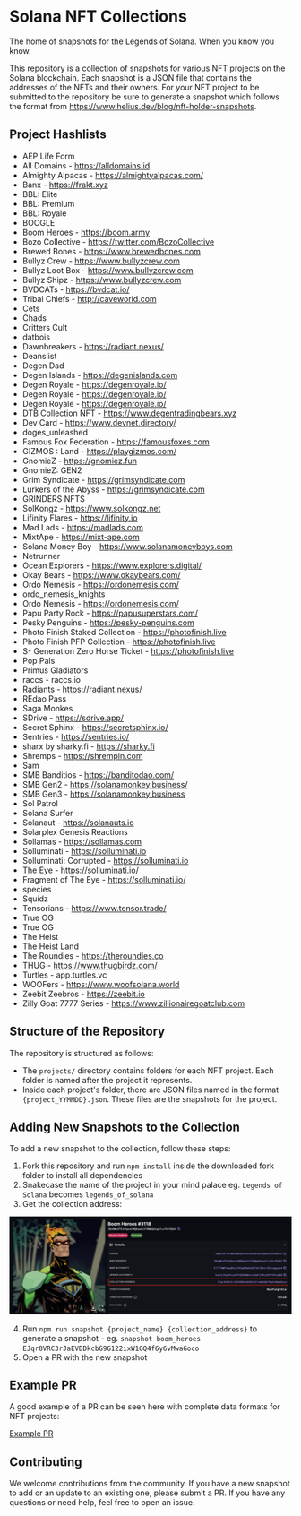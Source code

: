 # Solana NFT Collections

The home of snapshots for the Legends of Solana. When you know you know.

This repository is a collection of snapshots for various NFT projects on the Solana blockchain. Each snapshot is a JSON file that contains the addresses of the NFTs and their owners. For your NFT project to be submitted to the repository be sure to generate a snapshot which follows the format from https://www.helius.dev/blog/nft-holder-snapshots.

## Project Hashlists

- AEP Life Form
- All Domains - https://alldomains.id
- Almighty Alpacas - https://almightyalpacas.com/
- Banx - https://frakt.xyz
- BBL: Elite
- BBL: Premium
- BBL: Royale
- BOOGLE
- Boom Heroes - https://boom.army
- Bozo Collective - https://twitter.com/BozoCollective
- Brewed Bones - https://www.brewedbones.com
- Bullyz Crew - https://www.bullyzcrew.com
- Bullyz Loot Box - https://www.bullyzcrew.com
- Bullyz Shipz - https://www.bullyzcrew.com
- BVDCATs - https://bvdcat.io/
- Tribal Chiefs - http://caveworld.com
- Cets
- Chads
- Critters Cult
- datbois
- Dawnbreakers - https://radiant.nexus/
- Deanslist
- Degen Dad
- Degen Islands - https://degenislands.com
- Degen Royale - https://degenroyale.io/
- Degen Royale - https://degenroyale.io/
- Degen Royale - https://degenroyale.io/
- DTB Collection NFT - https://www.degentradingbears.xyz
- Dev Card - https://www.devnet.directory/
- doges_unleashed
- Famous Fox Federation - https://famousfoxes.com
- GIZMOS : Land - https://playgizmos.com/
- GnomieZ - https://gnomiez.fun
- GnomieZ: GEN2
- Grim Syndicate - https://grimsyndicate.com
- Lurkers of the Abyss - https://grimsyndicate.com
- GRINDERS NFTS
- SolKongz - https://www.solkongz.net
- Lifinity Flares - https://lifinity.io
- Mad Lads - https://madlads.com
- MixtApe - https://mixt-ape.com
- Solana Money Boy - https://www.solanamoneyboys.com
- Netrunner
- Ocean Explorers - https://www.explorers.digital/
- Okay Bears - https://www.okaybears.com/
- Ordo Nemesis - https://ordonemesis.com/
- ordo_nemesis_knights
- Ordo Nemesis - https://ordonemesis.com/
- Papu Party Rock - https://papusuperstars.com/
- Pesky Penguins - https://pesky-penguins.com
- Photo Finish Staked Collection - https://photofinish.live
- Photo Finish PFP Collection - https://photofinish.live
- S- Generation Zero Horse Ticket - https://photofinish.live
- Pop Pals
- Primus Gladiators
- raccs - raccs.io
- Radiants - https://radiant.nexus/
- REdao Pass
- Saga Monkes
- SDrive - https://sdrive.app/
- Secret Sphinx - https://secretsphinx.io/
- Sentries - https://sentries.io/
- sharx by sharky.fi - https://sharky.fi
- Shremps - https://shrempin.com
- Sam
- SMB Banditios - https://banditodao.com/
- SMB Gen2 - https://solanamonkey.business/
- SMB Gen3 - https://solanamonkey.business
- Sol Patrol
- Solana Surfer
- Solanaut - https://solanauts.io
- Solarplex Genesis Reactions
- Sollamas - https://sollamas.com
- Solluminati - https://solluminati.io
- Solluminati: Corrupted - https://solluminati.io
- The Eye - https://solluminati.io/
- Fragment of The Eye - https://solluminati.io/
- species
- Squidz
- Tensorians - https://www.tensor.trade/
- True OG
- True OG
- The Heist
- The Heist Land
- The Roundies - https://theroundies.co
- THUG - https://www.thugbirdz.com/
- Turtles - app.turtles.vc
- WOOFers - https://www.woofsolana.world
- Zeebit Zeebros - https://zeebit.io
- Zilly Goat 7777 Series - https://www.zillionairegoatclub.com

## Structure of the Repository

The repository is structured as follows:

- The `projects/` directory contains folders for each NFT project. Each folder is named after the project it represents.
- Inside each project's folder, there are JSON files named in the format `{project_YYMMDD}.json`. These files are the snapshots for the project.

## Adding New Snapshots to the Collection

To add a new snapshot to the collection, follow these steps:

1. Fork this repository and run `npm install` inside the downloaded fork folder to install all dependencies
2. Snakecase the name of the project in your mind palace eg. `Legends of Solana` becomes `legends_of_solana`
3. Get the collection address:

![Collection Address](./assets/collection-address.png)

4. Run `npm run snapshot {project_name} {collection_address}` to generate a snapshot - eg. `snapshot boom_heroes EJqr8VRC3rJaEVDDkcbG9G122ixW1GQ4f6y6vMwaGoco`
5. Open a PR with the new snapshot

## Example PR

A good example of a PR can be seen here with complete data formats for NFT projects:

[Example PR](https://github.com/Legends-of-Sol/Solana-NFT-collections/pull/3)

## Contributing

We welcome contributions from the community. If you have a new snapshot to add or an update to an existing one, please submit a PR. If you have any questions or need help, feel free to open an issue.